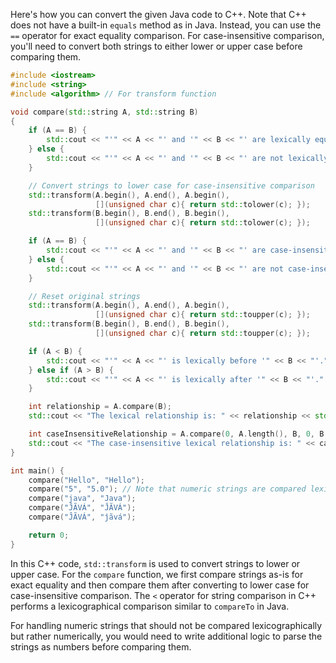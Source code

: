 Here's how you can convert the given Java code to C++. Note that C++ does not have a built-in `equals` method as in Java. Instead, you can use the `==` operator for exact equality comparison. For case-insensitive comparison, you'll need to convert both strings to either lower or upper case before comparing them.

```cpp
#include <iostream>
#include <string>
#include <algorithm> // For transform function

void compare(std::string A, std::string B)
{
    if (A == B) {
        std::cout << "'" << A << "' and '" << B << "' are lexically equal." << std::endl;
    } else {
        std::cout << "'" << A << "' and '" << B << "' are not lexically equal." << std::endl;
    }

    // Convert strings to lower case for case-insensitive comparison
    std::transform(A.begin(), A.end(), A.begin(),
                   [](unsigned char c){ return std::tolower(c); });
    std::transform(B.begin(), B.end(), B.begin(),
                   [](unsigned char c){ return std::tolower(c); });

    if (A == B) {
        std::cout << "'" << A << "' and '" << B << "' are case-insensitive lexically equal." << std::endl;
    } else {
        std::cout << "'" << A << "' and '" << B << "' are not case-insensitive lexically equal." << std::endl;
    }

    // Reset original strings
    std::transform(A.begin(), A.end(), A.begin(),
                   [](unsigned char c){ return std::toupper(c); });
    std::transform(B.begin(), B.end(), B.begin(),
                   [](unsigned char c){ return std::toupper(c); });

    if (A < B) {
        std::cout << "'" << A << "' is lexically before '" << B << "'." << std::endl;
    } else if (A > B) {
        std::cout << "'" << A << "' is lexically after '" << B << "'." << std::endl;
    }

    int relationship = A.compare(B);
    std::cout << "The lexical relationship is: " << relationship << std::endl;

    int caseInsensitiveRelationship = A.compare(0, A.length(), B, 0, B.length(), true); // Custom compare function for case-insensitive comparison
    std::cout << "The case-insensitive lexical relationship is: " << caseInsensitiveRelationship << std::endl;
}

int main() {
    compare("Hello", "Hello");
    compare("5", "5.0"); // Note that numeric strings are compared lexicographically in C++
    compare("java", "Java");
    compare("ĴÃVÁ", "ĴÃVÁ");
    compare("ĴÃVÁ", "ĵãvá");

    return 0;
}
```

In this C++ code, `std::transform` is used to convert strings to lower or upper case. For the `compare` function, we first compare strings as-is for exact equality and then compare them after converting to lower case for case-insensitive comparison. The `<` operator for string comparison in C++ performs a lexicographical comparison similar to `compareTo` in Java.

For handling numeric strings that should not be compared lexicographically but rather numerically, you would need to write additional logic to parse the strings as numbers before comparing them.
